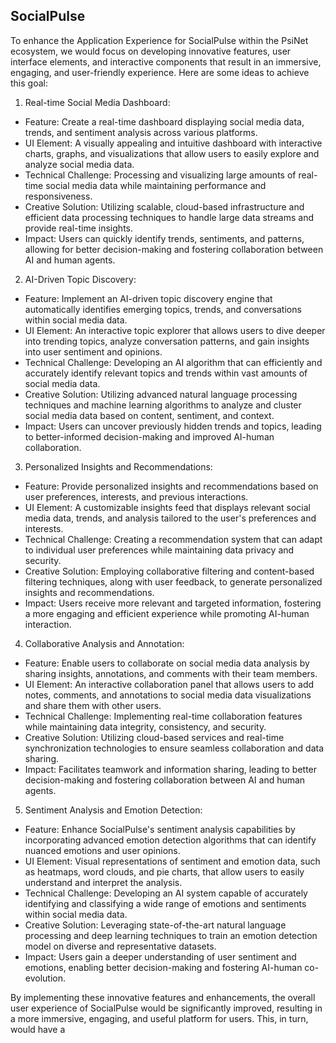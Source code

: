 ## SocialPulse
To enhance the Application Experience for SocialPulse within the PsiNet ecosystem, we would focus on developing innovative features, user interface elements, and interactive components that result in an immersive, engaging, and user-friendly experience. Here are some ideas to achieve this goal:

1. Real-time Social Media Dashboard:
- Feature: Create a real-time dashboard displaying social media data, trends, and sentiment analysis across various platforms.
- UI Element: A visually appealing and intuitive dashboard with interactive charts, graphs, and visualizations that allow users to easily explore and analyze social media data.
- Technical Challenge: Processing and visualizing large amounts of real-time social media data while maintaining performance and responsiveness.
- Creative Solution: Utilizing scalable, cloud-based infrastructure and efficient data processing techniques to handle large data streams and provide real-time insights.
- Impact: Users can quickly identify trends, sentiments, and patterns, allowing for better decision-making and fostering collaboration between AI and human agents.

2. AI-Driven Topic Discovery:
- Feature: Implement an AI-driven topic discovery engine that automatically identifies emerging topics, trends, and conversations within social media data.
- UI Element: An interactive topic explorer that allows users to dive deeper into trending topics, analyze conversation patterns, and gain insights into user sentiment and opinions.
- Technical Challenge: Developing an AI algorithm that can efficiently and accurately identify relevant topics and trends within vast amounts of social media data.
- Creative Solution: Utilizing advanced natural language processing techniques and machine learning algorithms to analyze and cluster social media data based on content, sentiment, and context.
- Impact: Users can uncover previously hidden trends and topics, leading to better-informed decision-making and improved AI-human collaboration.

3. Personalized Insights and Recommendations:
- Feature: Provide personalized insights and recommendations based on user preferences, interests, and previous interactions.
- UI Element: A customizable insights feed that displays relevant social media data, trends, and analysis tailored to the user's preferences and interests.
- Technical Challenge: Creating a recommendation system that can adapt to individual user preferences while maintaining data privacy and security.
- Creative Solution: Employing collaborative filtering and content-based filtering techniques, along with user feedback, to generate personalized insights and recommendations.
- Impact: Users receive more relevant and targeted information, fostering a more engaging and efficient experience while promoting AI-human interaction.

4. Collaborative Analysis and Annotation:
- Feature: Enable users to collaborate on social media data analysis by sharing insights, annotations, and comments with their team members.
- UI Element: An interactive collaboration panel that allows users to add notes, comments, and annotations to social media data visualizations and share them with other users.
- Technical Challenge: Implementing real-time collaboration features while maintaining data integrity, consistency, and security.
- Creative Solution: Utilizing cloud-based services and real-time synchronization technologies to ensure seamless collaboration and data sharing.
- Impact: Facilitates teamwork and information sharing, leading to better decision-making and fostering collaboration between AI and human agents.

5. Sentiment Analysis and Emotion Detection:
- Feature: Enhance SocialPulse's sentiment analysis capabilities by incorporating advanced emotion detection algorithms that can identify nuanced emotions and user opinions.
- UI Element: Visual representations of sentiment and emotion data, such as heatmaps, word clouds, and pie charts, that allow users to easily understand and interpret the analysis.
- Technical Challenge: Developing an AI system capable of accurately identifying and classifying a wide range of emotions and sentiments within social media data.
- Creative Solution: Leveraging state-of-the-art natural language processing and deep learning techniques to train an emotion detection model on diverse and representative datasets.
- Impact: Users gain a deeper understanding of user sentiment and emotions, enabling better decision-making and fostering AI-human co-evolution.

By implementing these innovative features and enhancements, the overall user experience of SocialPulse would be significantly improved, resulting in a more immersive, engaging, and useful platform for users. This, in turn, would have a